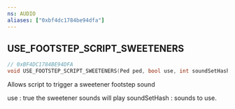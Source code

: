 ```yaml
---
ns: AUDIO
aliases: ["0xbf4dc1784be94dfa"]
---
```

## USE_FOOTSTEP_SCRIPT_SWEETENERS

```c
// 0xBF4DC1784BE94DFA
void USE_FOOTSTEP_SCRIPT_SWEETENERS(Ped ped, bool use, int soundSetHash);
```

Allows script to trigger a sweetener footstep sound

use : true the sweetener sounds will play soundSetHash : sounds to use.


